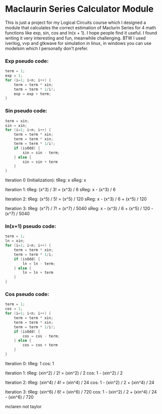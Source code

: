 # Maclaurin Series Calculator Module
This is just a project for my Logical Circuits course which I designed a module that 
calculates the correct estimation of Maclurin Series for 4 math functions like exp, sin,
cos and ln(x + 1). I hope people find it useful. I found writing it very interesting and 
fun, meanwhile challenging. BTW I used iverilog, vvp and gtkwave for simulation in linux, 
in windows you can use modelsim which I personally don't prefer.

### Exp pseudo code: 
```c
term = 1;
exp = 1;
for (i=1; i<n; i++) {
    term = term * xin;
    term = term * 1/i!;
    exp = exp + term;
}
```

### Sin pseudo code: 
```c
term = xin;
sin = xin;
for (i=1; i<n; i++) {
    term = term * xin;
    term = term * xin;
    term = term * 1/i!;
    if (isOdd) {
        sin = sin - term;
    } else {
        sin = sin + term
    }
}
```
Iteration 0 (Initialization):
    tReg: x
    sReg: x

Iteration 1:
    tReg: (x^3) / 3! = (x^3) / 6
    sReg: x - (x^3) / 6

Iteration 2:
    tReg: (x^5) / 5! = (x^5) / 120
    sReg: x - (x^3) / 6 + (x^5) / 120

Iteration 3:
    tReg: (x^7) / 7! = (x^7) / 5040
    sReg: x - (x^3) / 6 + (x^5) / 120 - (x^7) / 5040

### ln(x+1) pseudo code: 
```c
term = 1;
ln = xin;
for (i=1; i<n; i++) {
    term = term * xin;
    term = term * 1/i;
    if (isOdd) {
        ln = ln - term;
    } else {
        ln = ln + term
    }
}
```


### Cos pseudo code: 
```c
term = 1;
cos = 1;
for (i=1; i<n; i++) {
    term = term * xin;
    term = term * xin;
    term = term * 1/i!;
    if (isOdd) {
        cos = cos - term;
    } else {
        cos = cos + term
    }
}
```
Iteration 0:
    tReg: 1
    cos: 1

Iteration 1:
    tReg: (xin^2) / 2! = (xin^2) / 2
    cos: 1 - (xin^2) / 2

Iteration 2:
    tReg: (xin^4) / 4! = (xin^4) / 24
    cos: 1 - (xin^2) / 2 + (xin^4) / 24

Iteration 3:
    tReg: (xin^6) / 6! = (xin^6) / 720
    cos: 1 - (xin^2) / 2 + (xin^4) / 24 - (xin^6) / 720

mclaren not taylor
